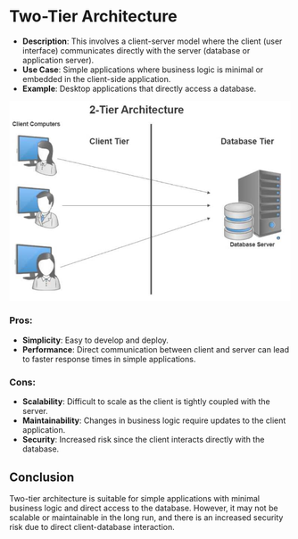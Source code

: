 # Two-Tier Architecture

- **Description**: This involves a client-server model where the client (user interface) communicates directly with the server (database or application server).
- **Use Case**: Simple applications where business logic is minimal or embedded in the client-side application.
- **Example**: Desktop applications that directly access a database.

![](../images/multi-tier-architecture/2-tier-arc.jpeg)

### Pros:
- **Simplicity**: Easy to develop and deploy.
- **Performance**: Direct communication between client and server can lead to faster response times in simple applications.

### Cons:
- **Scalability**: Difficult to scale as the client is tightly coupled with the server.
- **Maintainability**: Changes in business logic require updates to the client application.
- **Security**: Increased risk since the client interacts directly with the database.

## Conclusion
Two-tier architecture is suitable for simple applications with minimal business logic and direct access to the database. 
However, it may not be scalable or maintainable in the long run, and there is an increased security risk due to direct client-database interaction.